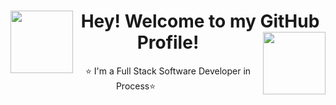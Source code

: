
<!---
Wasasita/Wasasita is a ✨ special ✨ repository because its `README.md` (this file) appears on your GitHub profile.
You can click the Preview link to take a look at your changes.⭐
--->
<h1 align="center"> <img align="left" width="100" height="100" src= https://github.com/Wasasita/Wasasita/assets/102564909/a2955519-d608-4e1d-a705-bc12a52f51c8>  Hey! Welcome to my GitHub Profile! <img align="right" width="100" height="100" src= https://github.com/Wasasita/Wasasita/assets/102564909/0033a79d-2b30-4c3c-ac0a-d88d4db83372> </h1>

<p align="center"> ⭐ I'm a Full Stack Software Developer in Process⭐ </p>


